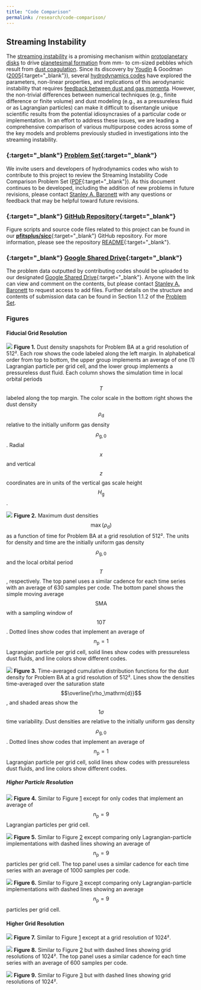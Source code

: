 ```yaml
---
title: "Code Comparison"
permalink: /research/code-comparison/
---
```

## Streaming Instability

The [streaming instability](/research/fluid-dynamics/#streaming-si) is a promising mechanism within [protoplanetary disks](/research/protoplanetary-disks/) to drive [planetesimal formation](/research/planet-formation/#planetesimal-formation) from mm- to cm-sized pebbles which result from [dust coagulation](/research/planet-formation/#dust-coagulation).
Since its discovery by [Youdin](/team/youdin-andrew/) & Goodman ([2005](https://ui.adsabs.harvard.edu/abs/2005ApJ...620..459Y/abstract){:target="_blank"}), several [hydrodynamics codes](/research/#software-development) have explored the parameters, non-linear properties, and implications of this aerodynamic instability that requires [feedback between dust and gas momenta](/research/fluid-dynamics/#dustgas-dynamics).
However, the non-trivial differences between numerical techniques (e.g., finite difference or finite volume) and dust modeling (e.g., as a pressureless fluid or as Lagrangian particles) can make it difficult to disentangle unique scientific results from the potential idiosyncrasies of a particular code or implementation.
In an effort to address these issues, we are leading a comprehensive comparison of various multipurpose codes across some of the key models and problems previously studied in investigations into the streaming instability.


### [<i class='fa-solid fa-file-pdf'></i>](/assets/docs/research/code-comparison/si/sicc_problem_set.pdf){:target="_blank"} [Problem Set](/assets/docs/research/code-comparison/si/sicc_problem_set.pdf){:target="_blank"}

We invite users and developers of hydrodynamics codes who wish to contribute to this project to review the Streaming Instability Code Comparison Problem Set ([PDF](/assets/docs/research/code-comparison/si/sicc_problem_set.pdf){:target="_blank"}).
As this document continues to be developed, including the addition of new problems in future revisions, please contact [Stanley A. Baronett](/team/baronett-stanley/) with any questions or feedback that may be helpful toward future revisions.


### [<i class='fab fa-fw fa-github'></i>](https://github.com/pfitsplus/sicc){:target="_blank"} [GitHub Repository](https://github.com/pfitsplus/sicc){:target="_blank"}

Figure scripts and source code files related to this project can be found in our [__pfitsplus/sicc__](https://github.com/pfitsplus/sicc){:target="_blank"} GitHub repository.
For more information, please see the repository [README](https://github.com/pfitsplus/sicc/blob/main/README.md){:target="_blank"}.


### [<i class='fab fa-fw fa-google-drive'></i>](https://drive.google.com/drive/folders/14GiJq2lyPePPaCrZzzELsCou5rLTza0v?usp=sharing){:target="_blank"}  [Google Shared Drive](https://drive.google.com/drive/folders/14GiJq2lyPePPaCrZzzELsCou5rLTza0v?usp=sharing){:target="_blank"}

The problem data outputted by contributing codes should be uploaded to our designated [Google Shared Drive](https://drive.google.com/drive/u/1/folders/14GiJq2lyPePPaCrZzzELsCou5rLTza0v){:target="_blank"}.
Anyone with the link can view and comment on the contents, but please contact [Stanley A. Baronett](/team/baronett-stanley/) to request access to add files.
Further details on the structure and contents of submission data can be found in Section 1.1.2 of the [Problem Set](#-problem-set).


### Figures

#### Fiducial Grid Resolution

![](/assets/images/research/code-comparison/si/BA-512_snapshots.png)
**Figure 1.** Dust density snapshots for Problem BA at a grid resolution of 512².
Each row shows the code labeled along the left margin.
In alphabetical order from top to bottom, the upper group implements an average of one (1) Lagrangian particle per grid cell, and the lower group implements a pressureless dust fluid.
Each column shows the simulation time in local orbital periods $$T$$ labeled along the top margin.
The color scale in the bottom right shows the dust density $$\rho_\mathrm{d}$$ relative to the initially uniform gas density $$\rho_\mathrm{g,0}$$.
Radial $$x$$ and vertical $$z$$ coordinates are in units of the vertical gas scale height $$H_\mathrm{g}$$.

![](/assets/images/research/code-comparison/si/BA-512_time_series.png)
**Figure 2.** Maximum dust densities $$\max(\rho_\mathrm{d})$$ as a function of time for Problem BA at a grid resolution of 512².
The units for density and time are the initially uniform gas density $$\rho_\mathrm{g,0}$$ and the local orbital period $$T$$, respectively.
The top panel uses a similar cadence for each time series with an average of 630 samples per code.
The bottom panel shows the simple moving average $$\mathrm{SMA}$$ with a sampling window of $$10T$$.
Dotted lines show codes that implement an average of $$n_\mathrm{p} = 1$$ Lagrangian particle per grid cell, solid lines show codes with pressureless dust fluids, and line colors show different codes.

![](/assets/images/research/code-comparison/si/BA-512_CDF.png)
**Figure 3.** Time-averaged cumulative distribution functions for the dust density for Problem BA at a grid resolution of 512².
Lines show the densities time-averaged over the saturation state $$\overline{\rho_\mathrm{d}}$$, and shaded areas show the $$1\sigma$$ time variability.
Dust densities are relative to the initially uniform gas density $$\rho_\mathrm{g,0}$$.
Dotted lines show codes that implement an average of $$n_\mathrm{p} = 1$$ Lagrangian particle per grid cell, solid lines show codes with pressureless dust fluids, and line colors show different codes.


##### Higher Particle Resolution

![](/assets/images/research/code-comparison/si/BA-512-np9_snapshots.png)
**Figure 4.** Similar to Figure [1](#higher-particle-resolution:~:text=Permalink-,Figure%201.,-Dust%20density%20snapshots) except for only codes that implement an average of $$n_\mathrm{p} = 9$$ Lagrangian particles per grid cell.

![](/assets/images/research/code-comparison/si/BA-512-np9_time_series.png)
**Figure 5.** Similar to Figure [2](#higher-particle-resolution:~:text=.-,Figure%202.,-Maximum%20dust%20densities) except comparing only Lagrangian-particle implementations with dashed lines showing an average of $$n_\mathrm{p} = 9$$ particles per grid cell.
The top panel uses a similar cadence for each time series with an average of 1000 samples per code.

![](/assets/images/research/code-comparison/si/BA-512-np9_CDF.png)
**Figure 6.** Similar to Figure [3](#higher-particle-resolution:~:text=show%20different%20codes.-,Figure%203.,-Time%2Daveraged%20cumulative) except comparing only Lagrangian-particle implementations with dashed lines showing an average $$n_\mathrm{p} = 9$$ particles per grid cell.

#### Higher Grid Resolution

![](/assets/images/research/code-comparison/si/BA-1024_snapshots.png)
**Figure 7.** Similar to Figure [1](#higher-particle-resolution:~:text=Permalink-,Figure%201.,-Dust%20density%20snapshots) except at a grid resolution of 1024².

![](/assets/images/research/code-comparison/si/BA-1024_time_series.png)
**Figure 8.** Similar to Figure [2](#higher-particle-resolution:~:text=.-,Figure%202.,-Maximum%20dust%20densities) but with dashed lines showing grid resolutions of 1024².
The top panel uses a similar cadence for each time series with an average of 600 samples per code.

![](/assets/images/research/code-comparison/si/BA-1024_CDF.png)
**Figure 9.** Similar to Figure [3](#higher-particle-resolution:~:text=show%20different%20codes.-,Figure%203.,-Time%2Daveraged%20cumulative) but with dashed lines showing grid resolutions of 1024².

